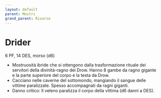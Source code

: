 ```yaml
---
layout: default
parent: Mostri
grand_parent: Risorse
---
```


# Drider

6 PF, 14 DES, morso (d6)

- Mostruosità ibride che si ottengono dalla trasformazione rituale dei servitori della divinità-ragno dei Drow. Hanno 8 gambe da ragno gigante e la parte superiore del corpo e la testa da Drow. 
- Cacciano nelle caverne del sottomondo, mangiando il sangue delle vittime paralizzate. Spesso accompagnati da ragni giganti.
- Danno critico: Il veleno paralizza il corpo della vittima (d6 danni a DES).